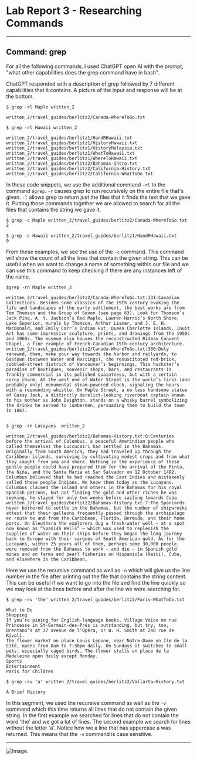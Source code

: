 # **Lab Report 3 - Researching Commands**
***

## Command: grep

For all the following commands, I used ChatGPT open AI with the prompt, "what other capabilities does the grep command have in bash".

ChatGPT responded with a description of grep followed by 7 different capabilities that it contains. A picture of the input and response will be at the bottom.

```
$ grep -rl Maple written_2

written_2/travel_guides/berlitz2/Canada-WhereToGo.txt

$ grep -rl Hawaii written_2  

written_2/travel_guides/berlitz1/HandRHawaii.txt
written_2/travel_guides/berlitz1/HistoryHawaii.txt
written_2/travel_guides/berlitz1/HistoryMalaysia.txt
written_2/travel_guides/berlitz1/WhatToHawaii.txt
written_2/travel_guides/berlitz1/WhereToHawaii.txt
written_2/travel_guides/berlitz2/Bahamas-Intro.txt
written_2/travel_guides/berlitz2/California-History.txt
written_2/travel_guides/berlitz2/California-WhatToDo.txt
```

In these code snippets, we use the additional command `-rl` to the command `$grep`. `-r` causes grep to run recursively on the entire file that's given.
`-l` allows grep to return just the files that it finds the text that we gave it. Putting those commands together we are allowed to search for
all the files that contains the string we gave it.

```
$ grep -c Maple written_2/travel_guides/berlitz2/Canada-WhereToGo.txt
2

$ grep -c Hawaii written_2/travel_guides/berlitz1/HandRHawaii.txt
9
```

From these examples, we see the use of the `-c` command. This command will show the count of all the lines that contain the given string. This can be useful
when we want to change a name of something within our file and we can use this command to keep checking if there are any instances left of the name.

``` 
$grep -rn Maple written_2

written_2/travel_guides/berlitz2/Canada-WhereToGo.txt:131:Canadian Collections. Besides some classics of the 19th century evoking the life and landscapes of the early settlement, the best works are from Tom Thomson and the Group of Seven (see page 63). Look for Thomson’s Jack Pine, A. Y. Jackson’s Red Maple, Lawren Harris’s North Shore, Lake Superior, murals by Thomson, Arthur Lismer, and J. E. H. MacDonald, and Emily Carr’s Indian Hut, Queen Charlotte Islands. Inuit Art has some impressive sculpture, prints, and drawings from the 1950s and 1960s. The museum also houses the reconstructed Rideau Convent Chapel, a fine example of French-Canadian 19th-century architecture.
written_2/travel_guides/berlitz2/Canada-WhereToGo.txt:380:Duly renewed, then, make your way towards the harbor and railyards, to Gastown (between Water and Hastings), the resuscitated red-brick, cobbled-street district of Vancouver’s beginnings. This huckster’s paradise of boutiques, souvenir shops, bars, and restaurants is frankly commercial in its polished quaintness, but with a certain corny charm. At the west end of Water Street is the world’s first (and probably only) monumental steam-powered clock, signaling the hours with a resounding whistle. On Maple Street, a no less handsome statue of Gassy Jack, a distinctly derelict-looking riverboat captain known to his mother as John Deighton, stands on a whisky barrel symbolizing the drinks he served to lumbermen, persuading them to build the town in 1867.


$ grep -rn Lucayans  written_2

written_2/travel_guides/berlitz2/Bahamas-History.txt:6:Centuries before the arrival of Columbus, a peaceful Amerindian people who called themselves the Luccucairi had settled in the Bahamas. Originally from South America, they had traveled up through the Caribbean islands, surviving by cultivating modest crops and from what they caught from sea and shore. Nothing in the experience of these gentle people could have prepared them for the arrival of the Pinta, the Niña, and the Santa Maria at San Salvador on 12 October 1492. Columbus believed that he had reached the East Indies and mistakenly called these people Indians. We know them today as the Lucayans. Columbus claimed the island and others in the Bahamas for his royal Spanish patrons, but not finding the gold and other riches he was seeking, he stayed for only two weeks before sailing towards Cuba.
written_2/travel_guides/berlitz2/Bahamas-History.txt:7:The Spaniards never bothered to settle in the Bahamas, but the number of shipwrecks attest that their galleons frequently passed through the archipelago en route to and from the Caribbean, Florida, Bermuda, and their home ports. On Eleuthera the explorers dug a fresh-water well — at a spot now known as “Spanish Wells” — which was used to replenish the supplies of water on their ships before they began the long journey back to Europe with their cargoes of South American gold. As for the Lucayans, within 25 years all of them, perhaps some 30,000 people, were removed from the Bahamas to work — and die — in Spanish gold mines and on farms and pearl fisheries on Hispaniola (Haiti), Cuba, and elsewhere in the Caribbean.
```
Here we use the recursive command as well as `-n` which will give us the line number in the file after printing out the file that contains the string content. This can be useful if we want to go into the file and find the line quickly so we may look at the lines before and after the line we were searching for.

```
$ grep -rv 'the' written_2/travel_guides/berlitz2/Paris-WhatToDo.txt

What to Do
Shopping
If you’re pining for English-language books, Village Voice on rue Princesse in St-Germain-des-Prés is outstanding, but try, too, Brentano’s at 37 avenue de l’Opéra, or W. H. Smith at 248 rue de Rivoli.
The flower market on place Louis Lépine, near Notre-Dame on Ile de la Cité, opens from 8am to 7:30pm daily. On Sundays it switches to small pets, especially caged birds. The flower stalls on place de la Madeleine open daily except Monday.
Sports
Entertainment
Paris for Children

$ grep -rv 'a' written_2/travel_guides/berlitz2/Vallarta-History.txt

A Brief History
```

In this segment, we used the recursive command as well as the `-v` command which this time returns all lines that do not contain the given string.
In the first example we searched for lines that do not contain the word 'the' and we got a lot of lines. The second example we search for lines without the letter 'a'.
Notice how we a line that has uppercase a was returned. This means that the `-v` command is case sensitive.

***

![Image](https://media.discordapp.net/attachments/717860504093327450/1074788786006917160/image.png?width=763&height=663).

